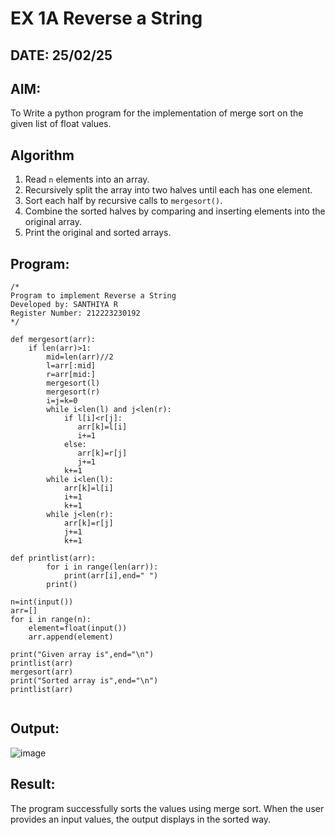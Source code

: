 # EX 1A Reverse a String
## DATE: 25/02/25
## AIM:
To Write a python program for the implementation of merge sort on the given list of float values.

## Algorithm

1. Read `n` elements into an array.  
2. Recursively split the array into two halves until each has one element.  
3. Sort each half by recursive calls to `mergesort()`.  
4. Combine the sorted halves by comparing and inserting elements into the original array.  
5. Print the original and sorted arrays.

## Program:
```
/*
Program to implement Reverse a String
Developed by: SANTHIYA R
Register Number: 212223230192
*/
```
```
def mergesort(arr):
    if len(arr)>1:
        mid=len(arr)//2
        l=arr[:mid]
        r=arr[mid:]
        mergesort(l)
        mergesort(r)
        i=j=k=0
        while i<len(l) and j<len(r):
            if l[i]<r[j]:
               arr[k]=l[i]
               i+=1
            else:
               arr[k]=r[j]
               j+=1
            k+=1
        while i<len(l):
            arr[k]=l[i]
            i+=1
            k+=1
        while j<len(r):
            arr[k]=r[j]
            j+=1
            k+=1
    
def printlist(arr):
        for i in range(len(arr)):
            print(arr[i],end=" ")
        print()
        
n=int(input())
arr=[]
for i in range(n):
    element=float(input())
    arr.append(element)
    
print("Given array is",end="\n")
printlist(arr)
mergesort(arr)
print("Sorted array is",end="\n")
printlist(arr)
        
```
## Output:

![image](https://github.com/user-attachments/assets/52506282-2250-40fb-a2e4-e23a3cdd21cf)


## Result:
The program successfully sorts the values using merge sort. When the user provides an input values, the output displays in the sorted way.

